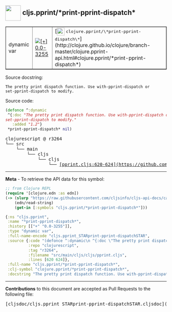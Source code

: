 ## <img width="48px" valign="middle" src="http://i.imgur.com/Hi20huC.png"> cljs.pprint/\*print-pprint-dispatch\*

 <table border="1">
<tr>

<td>dynamic var</td>
<td><a href="https://github.com/cljsinfo/cljs-api-docs/tree/0.0-3255"><img valign="middle" alt="[+] 0.0-3255" src="https://img.shields.io/badge/+-0.0--3255-lightgrey.svg"></a> </td>
<td>
[<img height="24px" valign="middle" src="http://i.imgur.com/1GjPKvB.png"> <samp>clojure.pprint/\*print-pprint-dispatch\*</samp>](http://clojure.github.io/clojure/branch-master/clojure.pprint-api.html#clojure.pprint/*print-pprint-dispatch*)
</td>
</tr>
</table>





Source docstring:

```
The pretty print dispatch function. Use with-pprint-dispatch or
set-pprint-dispatch to modify.
```

Source code:

```clj
(defonce ^:dynamic
 ^{:doc "The pretty print dispatch function. Use with-pprint-dispatch or
set-pprint-dispatch to modify."
   :added "1.2"}
 *print-pprint-dispatch* nil)
```

 <pre>
clojurescript @ r3264
└── src
    └── main
        └── cljs
            └── cljs
                └── <ins>[pprint.cljs:620-624](https://github.com/clojure/clojurescript/blob/r3264/src/main/cljs/cljs/pprint.cljs#L620-L624)</ins>
</pre>


---

__Meta__ - To retrieve the API data for this symbol:

```clj
;; from Clojure REPL
(require '[clojure.edn :as edn])
(-> (slurp "https://raw.githubusercontent.com/cljsinfo/cljs-api-docs/catalog/cljs-api.edn")
    (edn/read-string)
    (get-in [:symbols "cljs.pprint/*print-pprint-dispatch*"]))
```

```clj
{:ns "cljs.pprint",
 :name "*print-pprint-dispatch*",
 :history [["+" "0.0-3255"]],
 :type "dynamic var",
 :full-name-encode "cljs.pprint_STARprint-pprint-dispatchSTAR",
 :source {:code "(defonce ^:dynamic\n ^{:doc \"The pretty print dispatch function. Use with-pprint-dispatch or\nset-pprint-dispatch to modify.\"\n   :added \"1.2\"}\n *print-pprint-dispatch* nil)",
          :repo "clojurescript",
          :tag "r3264",
          :filename "src/main/cljs/cljs/pprint.cljs",
          :lines [620 624]},
 :full-name "cljs.pprint/*print-pprint-dispatch*",
 :clj-symbol "clojure.pprint/*print-pprint-dispatch*",
 :docstring "The pretty print dispatch function. Use with-pprint-dispatch or\nset-pprint-dispatch to modify."}

```

---

__Contributions__ to this document are accepted as Pull Requests to the following file:

 <pre>
[cljsdoc/cljs.pprint_STARprint-pprint-dispatchSTAR.cljsdoc](https://github.com/cljsinfo/cljs-api-docs/blob/master/cljsdoc/cljs.pprint_STARprint-pprint-dispatchSTAR.cljsdoc)
</pre>


